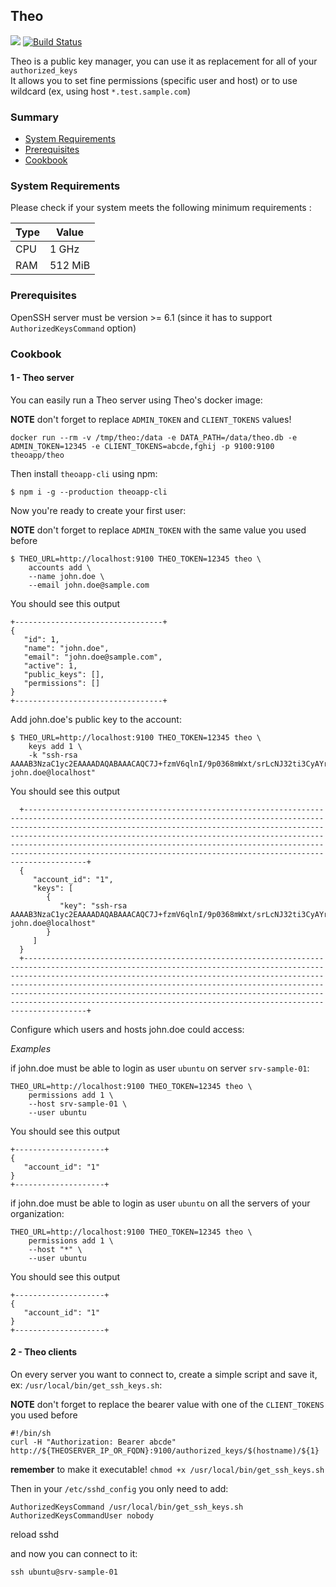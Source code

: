 ## Theo

[![](https://images.microbadger.com/badges/image/theoapp/theo.svg)](https://microbadger.com/images/theoapp/theo) 
[![Build Status](https://travis-ci.org/theoapp/theo-node.svg?branch=master)](https://travis-ci.org/theoapp/theo-node)

Theo is a public key manager, you can use it as replacement for all of your `authorized_keys`   
It allows you to set fine permissions (specific user and host) or to use wildcard (ex, using host `*.test.sample.com`) 

### Summary

- [System Requirements](#system-requirements)
- [Prerequisites](#prerequisites)
- [Cookbook](#cookbook)

### System Requirements

Please check if your system meets the following minimum requirements :

| Type |  Value  |
| ---- | ------- | 
| CPU  | 1 GHz   | 
| RAM  | 512 MiB |

### Prerequisites

OpenSSH server must be version >= 6.1 (since it has to support `AuthorizedKeysCommand` option)

### Cookbook

#### 1 - Theo server

You can easily run a Theo server using Theo's docker image:

__NOTE__ don't forget to replace `ADMIN_TOKEN` and `CLIENT_TOKENS` values!

`docker run --rm -v /tmp/theo:/data -e DATA_PATH=/data/theo.db -e ADMIN_TOKEN=12345 -e CLIENT_TOKENS=abcde,fghij -p 9100:9100 theoapp/theo`

Then install `theoapp-cli` using npm:

`$ npm i -g --production theoapp-cli`

Now you're ready to create your first user:

__NOTE__ don't forget to replace `ADMIN_TOKEN` with the same value you used before

```
$ THEO_URL=http://localhost:9100 THEO_TOKEN=12345 theo \
    accounts add \
    --name john.doe \
    --email john.doe@sample.com
```

You should see this output

```
+---------------------------------+
{
   "id": 1,
   "name": "john.doe",
   "email": "john.doe@sample.com",
   "active": 1,
   "public_keys": [],
   "permissions": []
}
+---------------------------------+
```

Add john.doe's public key to the account:

```
$ THEO_URL=http://localhost:9100 THEO_TOKEN=12345 theo \
    keys add 1 \
    -k "ssh-rsa AAAAB3NzaC1yc2EAAAADAQABAAACAQC7J+fzmV6qlnI/9p0368mWxt/srLcNJ32ti3CyAYrSF/+XGoiZBTfOEus8ONfHKmpdUcB3WQqb8A9tCQlNIWdIVxVh/QXSd0fsgbtFxmjvptJDoyytUGGp592bXMWHpckyi77Nx2DasqhK12vYqthOt+QH68WGje5qjkg9Nsvj7YI8c2f6H4o7HUNVeeaJS+X63O9IeErt6VZI+sYOpgqCka0BmNTPNR/gARGDe788CBSynvfatUfmfLQVRhyJMMmYJsqetbxXTMPSZWjkaMQLkZ9jPcGSjBfzMEsYqqzKC5L+Op/3MwbSd5sHiCxmlD1DuY5agdf4W7/XQOvgyzJ2C347PRq7LplS03D7xUw== john.doe@localhost"
```

You should see this output

```    
  +--------------------------------------------------------------------------------------------------------------------------------------------------------------------------------------------------------------------------------------------------------------------------------------------------------------------------------------------------------------------------------------------------------------------------------------------------+
  {
     "account_id": "1",
     "keys": [
        {
           "key": "ssh-rsa AAAAB3NzaC1yc2EAAAADAQABAAACAQC7J+fzmV6qlnI/9p0368mWxt/srLcNJ32ti3CyAYrSF/+XGoiZBTfOEus8ONfHKmpdUcB3WQqb8A9tCQlNIWdIVxVh/QXSd0fsgbtFxmjvptJDoyytUGGp592bXMWHpckyi77Nx2DasqhK12vYqthOt+QH68WGje5qjkg9Nsvj7YI8c2f6H4o7HUNVeeaJS+X63O9IeErt6VZI+sYOpgqCka0BmNTPNR/gARGDe788CBSynvfatUfmfLQVRhyJMMmYJsqetbxXTMPSZWjkaMQLkZ9jPcGSjBfzMEsYqqzKC5L+Op/3MwbSd5sHiCxmlD1DuY5agdf4W7/XQOvgyzJ2C347PRq7LplS03D7xUw== john.doe@localhost"
        }
     ]
  }
  +--------------------------------------------------------------------------------------------------------------------------------------------------------------------------------------------------------------------------------------------------------------------------------------------------------------------------------------------------------------------------------------------------------------------------------------------------+
```

Configure which users and hosts john.doe could access:

_Examples_


if john.doe must be able to login as user `ubuntu` on server `srv-sample-01`:

```
THEO_URL=http://localhost:9100 THEO_TOKEN=12345 theo \
    permissions add 1 \
    --host srv-sample-01 \
    --user ubuntu
```

You should see this output

```
+--------------------+
{
   "account_id": "1"
}
+--------------------+
```

if john.doe must be able to login as user `ubuntu` on all the servers of your organization:
 
```
THEO_URL=http://localhost:9100 THEO_TOKEN=12345 theo \
    permissions add 1 \
    --host "*" \
    --user ubuntu
```

You should see this output

```
+--------------------+
{
   "account_id": "1"
}
+--------------------+
```

#### 2 - Theo clients

On every server you want to connect to, create a simple script and save it, ex: `/usr/local/bin/get_ssh_keys.sh`:

__NOTE__ don't forget to replace the bearer value with one of the `CLIENT_TOKENS` you used before

```
#!/bin/sh
curl -H "Authorization: Bearer abcde" http://${THEOSERVER_IP_OR_FQDN}:9100/authorized_keys/$(hostname)/${1}
```

__remember__ to make it executable! `chmod +x /usr/local/bin/get_ssh_keys.sh` 

Then in your `/etc/sshd_config` you only need to add:

```
AuthorizedKeysCommand /usr/local/bin/get_ssh_keys.sh
AuthorizedKeysCommandUser nobody
```

reload sshd

and now you can connect to it:

`ssh ubuntu@srv-sample-01`
